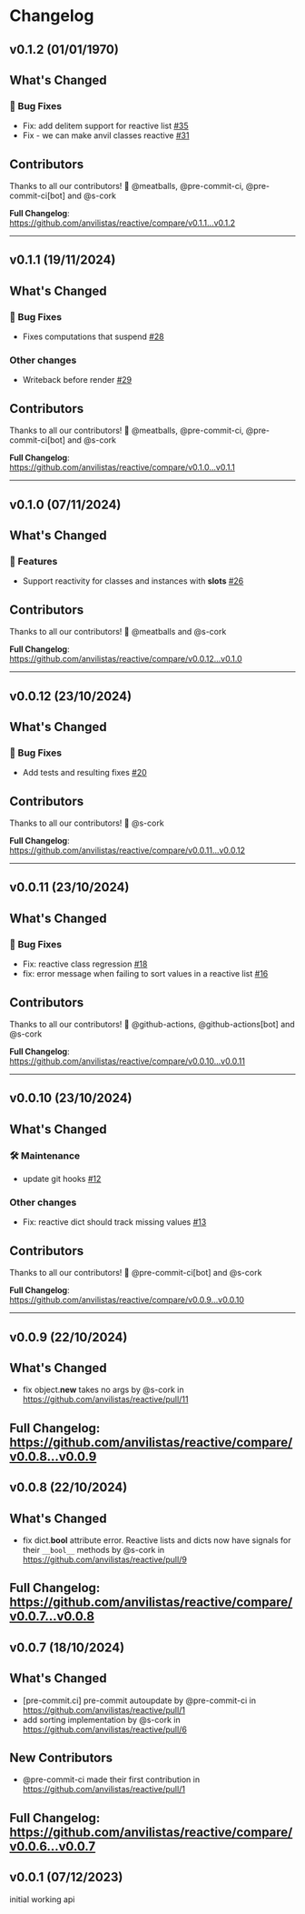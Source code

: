 # Changelog

## v0.1.2 (01/01/1970)
## What's Changed
### 🐛 Bug Fixes

- Fix: add delitem support for reactive list [#35](https://github.com/anvilistas/reactive/pull/35)
- Fix - we can make anvil classes reactive [#31](https://github.com/anvilistas/reactive/pull/31)

## Contributors
Thanks to all our contributors! 🎉
@meatballs, @pre-commit-ci, @pre-commit-ci[bot] and @s-cork

**Full Changelog**: https://github.com/anvilistas/reactive/compare/v0.1.1...v0.1.2

---

## v0.1.1 (19/11/2024)
## What's Changed
### 🐛 Bug Fixes

- Fixes computations that suspend [#28](https://github.com/anvilistas/reactive/pull/28)

### Other changes

- Writeback before render [#29](https://github.com/anvilistas/reactive/pull/29)

## Contributors
Thanks to all our contributors! 🎉
@meatballs, @pre-commit-ci, @pre-commit-ci[bot] and @s-cork

**Full Changelog**: https://github.com/anvilistas/reactive/compare/v0.1.0...v0.1.1

---

## v0.1.0 (07/11/2024)
## What's Changed
### 🚀 Features

- Support reactivity for classes and instances with __slots__ [#26](https://github.com/anvilistas/reactive/pull/26)

## Contributors
Thanks to all our contributors! 🎉
@meatballs and @s-cork

**Full Changelog**: https://github.com/anvilistas/reactive/compare/v0.0.12...v0.1.0

---

## v0.0.12 (23/10/2024)
## What's Changed
### 🐛 Bug Fixes

- Add tests and resulting fixes [#20](https://github.com/anvilistas/reactive/pull/20)

## Contributors
Thanks to all our contributors! 🎉
@s-cork

**Full Changelog**: https://github.com/anvilistas/reactive/compare/v0.0.11...v0.0.12

---

## v0.0.11 (23/10/2024)
## What's Changed
### 🐛 Bug Fixes

- Fix: reactive class regression [#18](https://github.com/anvilistas/reactive/pull/18)
- fix: error message when failing to sort values in a reactive list [#16](https://github.com/anvilistas/reactive/pull/16)

## Contributors
Thanks to all our contributors! 🎉
@github-actions, @github-actions[bot] and @s-cork

**Full Changelog**: https://github.com/anvilistas/reactive/compare/v0.0.10...v0.0.11

---

## v0.0.10 (23/10/2024)
## What's Changed
### 🛠 Maintenance

- update git hooks [#12](https://github.com/anvilistas/reactive/pull/12)

### Other changes

- Fix: reactive dict should track missing values [#13](https://github.com/anvilistas/reactive/pull/13)

## Contributors
Thanks to all our contributors! 🎉
@pre-commit-ci[bot] and @s-cork

**Full Changelog**: https://github.com/anvilistas/reactive/compare/v0.0.9...v0.0.10

---

## v0.0.9 (22/10/2024)
## What's Changed
* fix object.__new__ takes no args by @s-cork in https://github.com/anvilistas/reactive/pull/11


**Full Changelog**: https://github.com/anvilistas/reactive/compare/v0.0.8...v0.0.9
---

## v0.0.8 (22/10/2024)
## What's Changed
* fix dict.__bool__ attribute error. Reactive lists and dicts now have signals for their `__bool__` methods by @s-cork in https://github.com/anvilistas/reactive/pull/9


**Full Changelog**: https://github.com/anvilistas/reactive/compare/v0.0.7...v0.0.8
---

## v0.0.7 (18/10/2024)
## What's Changed
* [pre-commit.ci] pre-commit autoupdate by @pre-commit-ci in https://github.com/anvilistas/reactive/pull/1
* add sorting implementation by @s-cork in https://github.com/anvilistas/reactive/pull/6

## New Contributors
* @pre-commit-ci made their first contribution in https://github.com/anvilistas/reactive/pull/1

**Full Changelog**: https://github.com/anvilistas/reactive/compare/v0.0.6...v0.0.7
---

## v0.0.1 (07/12/2023)
initial working api
